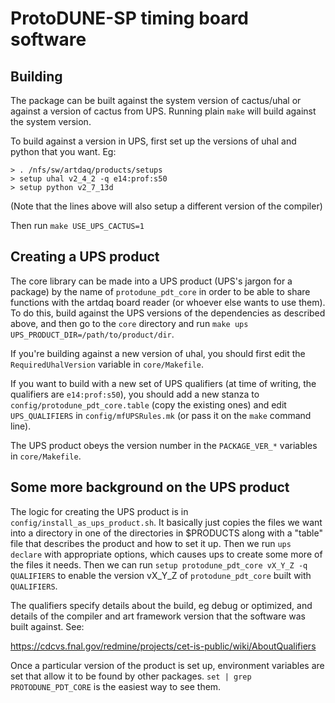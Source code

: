 ProtoDUNE-SP timing board software
==================================

Building
--------

The package can be built against the system version of cactus/uhal or
against a version of cactus from UPS. Running plain `make` will build
against the system version.

To build against a version in UPS, first set up the versions of uhal and python that you want. Eg:

```
> . /nfs/sw/artdaq/products/setups
> setup uhal v2_4_2 -q e14:prof:s50
> setup python v2_7_13d
```

(Note that the lines above will also setup a different version of the compiler)

Then run `make USE_UPS_CACTUS=1`

Creating a UPS product
----------------------

The core library can be made into a UPS product (UPS's jargon for a
package) by the name of `protodune_pdt_core` in order to be able to
share functions with the artdaq board reader (or whoever else wants to
use them). To do this, build against the UPS versions of the
dependencies as described above, and then go to the `core` directory
and run `make ups UPS_PRODUCT_DIR=/path/to/product/dir`.

If you're building against a new version of uhal, you should first
edit the `RequiredUhalVersion` variable in `core/Makefile`.

If you want to build with a new set of UPS qualifiers (at time of
writing, the qualifiers are `e14:prof:s50`), you should add a new
stanza to `config/protodune_pdt_core.table` (copy the existing ones)
and edit `UPS_QUALIFIERS` in `config/mfUPSRules.mk` (or pass it on the
`make` command line).

The UPS product obeys the version number in the `PACKAGE_VER_*`
variables in `core/Makefile`.

Some more background on the UPS product
---------------------------------------

The logic for creating the UPS product is in
`config/install_as_ups_product.sh`. It basically just copies the files
we want into a directory in one of the directories in $PRODUCTS along
with a "table" file that describes the product and how to set it
up. Then we run `ups declare` with appropriate options, which causes
ups to create some more of the files it needs. Then we can run `setup
protodune_pdt_core vX_Y_Z -q QUALIFIERS` to enable the version vX_Y_Z
of `protodune_pdt_core` built with `QUALIFIERS`.

The qualifiers specify details about the build, eg debug or optimized,
and details of the compiler and art framework version that the
software was built against. See:

https://cdcvs.fnal.gov/redmine/projects/cet-is-public/wiki/AboutQualifiers

Once a particular version of the product is set up, environment
variables are set that allow it to be found by other packages. `set |
grep PROTODUNE_PDT_CORE` is the easiest way to see them.
